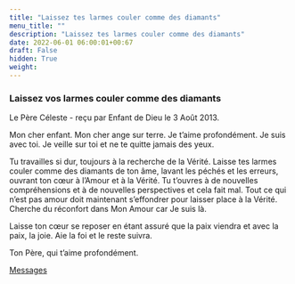 ```yaml
---
title: "Laissez tes larmes couler comme des diamants"
menu_title: ""
description: "Laissez tes larmes couler comme des diamants"
date: 2022-06-01 06:00:01+00:67
draft: False
hidden: True
weight:
---
```

### Laissez vos larmes couler comme des diamants

Le Père Céleste - reçu par Enfant de Dieu le 3 Août 2013.

Mon cher enfant. Mon cher ange sur terre. Je t’aime profondément. Je suis avec toi. Je veille sur toi et ne te quitte jamais des yeux.

Tu travailles si dur, toujours à la recherche de la Vérité. Laisse tes larmes couler comme des diamants de ton âme, lavant les péchés et les erreurs, ouvrant ton cœur à l’Amour et à la Vérité. Tu t’ouvres à de nouvelles compréhensions et à de nouvelles perspectives et cela fait mal. Tout ce qui n’est pas amour doit maintenant s’effondrer pour laisser place à la Vérité. Cherche du réconfort dans Mon Amour car Je suis là.

Laisse ton cœur se reposer en étant assuré que la paix viendra et avec la paix, la joie. Aie la foi et le reste suivra.

Ton Père, qui t’aime profondément.

[Messages](/fr-contemporary-messages/fr-contemporary-messages-by-date-order/fr-contemporary-messages-2013)
